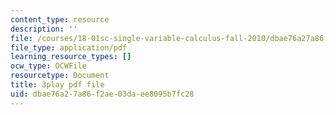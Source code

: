 ```yaml
---
content_type: resource
description: ''
file: /courses/18-01sc-single-variable-calculus-fall-2010/dbae76a27a86f2ae03daee8095b7fc28_nbtaQtX6JA.pdf
file_type: application/pdf
learning_resource_types: []
ocw_type: OCWFile
resourcetype: Document
title: 3play pdf file
uid: dbae76a2-7a86-f2ae-03da-ee8095b7fc28
---
```

